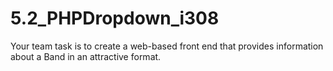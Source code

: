 # 5.2_PHPDropdown_i308
Your team task is to create a web-based front end that provides information about a Band in an attractive format.
